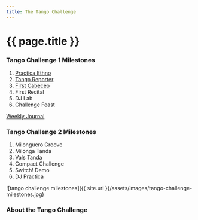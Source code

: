 ```yaml
---
title: The Tango Challenge
---
```


# {{ page.title }}

### Tango Challenge 1 Milestones

1. [Practica Ethno](http://tangomanual.com/org/challenge/practicaethno/#/)
2. [Tango Reporter](http://tangomanual.com/org/challenge/tangoreporter/#/)
3. [First Cabeceo](http://tangomanual.com/org/challenge/firstcabeceo/#/)
4. First Recital
5. DJ Lab
6. Challenge Feast

[Weekly Journal](http://www.oxygentango.com/journal-tango-challenge)

### Tango Challenge 2 Milestones
1. Milonguero Groove
2. Milonga Tanda
3. Vals Tanda
4. Compact Challenge
5. Switch! Demo
6. DJ Practica

![tango challenge milestones]({{ site.url }}/assets/images/tango-challenge-milestones.jpg)

### About the Tango Challenge
